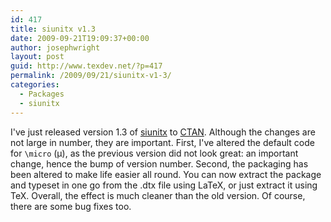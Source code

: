 ```yaml
---
id: 417
title: siunitx v1.3
date: 2009-09-21T19:09:37+00:00
author: josephwright
layout: post
guid: http://www.texdev.net/?p=417
permalink: /2009/09/21/siunitx-v1-3/
categories:
  - Packages
  - siunitx
---
```

I've just released version 1.3 of [siunitx](https://ctan.org/pkg/siunitx) to [CTAN](https://www.ctan.org). Although the changes are not large in number, they are important. First, I've altered the default code for `\micro` (μ), as the previous version did not look great: an important change, hence the bump of version number. Second, the packaging has been altered to make life easier all round. You can now extract the package and typeset in one go from the .dtx file using LaTeX, or just extract it using TeX.  Overall, the effect is much cleaner than the old version. Of course, there are some bug fixes too.
